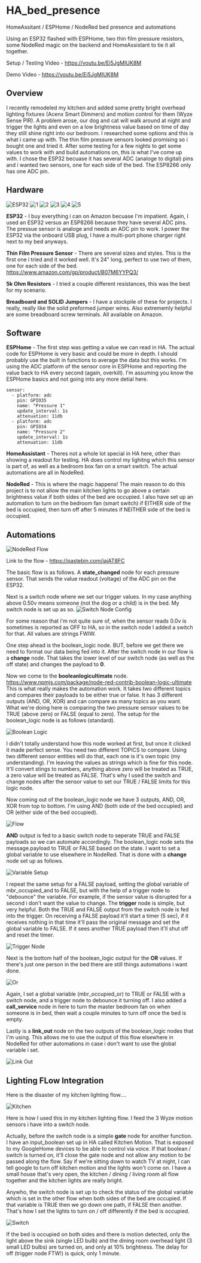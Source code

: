 # HA_bed_presence
HomeAssitant / ESPHome / NodeRed bed presence and automations


Using an ESP32 flashed with ESPHome, two thin film pressure resistors, some NodeRed magic on the backend and HomeAssistant to tie it all together.

Setup / Testing Video - https://youtu.be/Ei5JgMIUK8M

Demo Video - https://youtu.be/Ei5JgMIUK8M

## Overview

I recently remodeled my kitchen and added some pretty bright overhead lighting fixtures (Acenx Smart Dimmers) and motion control for them (Wyze Sense PIR).  A problem arose, our dog and cat will walk around at night and trigger the lights and even on a low brightness value based on time of day they still shine right into our bedroom.  I researched some options and this is what i came up with.  The thin film pressure sensors looked promising so i bought one and tried it.  After some testing for a few nights to get some values to work with and build automations on, this is what I've come up with.  I chose the ESP32 becuase it has several ADC (analoge to digital) pins and i wanted two sensors, one for each side of the bed.  The ESP8266 only has one ADC pin.

## Hardware

![ESP32](https://i.imgur.com/THQlqsE.png)
![1](https://i.imgur.com/uJFyjkN.png)
![2](https://i.imgur.com/FmgNfqn.png)
![3](https://i.imgur.com/w2Rp4wr.png)
![4](https://i.imgur.com/GXp5IBR.png)
![5](https://i.imgur.com/ohzYRhy.png)

**ESP32** - I buy everything i can on Amazon becuase I'm impatient.  Again, I used an ESP32 versus an ESP8266 because they have several ADC pins.  The pressue sensor is analoge and needs an ADC pin to work.  I power the ESP32 via the onboard USB plug, I have a multi-port phone charger right next to my bed anyways.

**Thin Film Pressure Sensor** - There are several sizes and styles.  This is the first one i tried and it worked well.  It's 24" long, perfect to use two of them, one for each side of the bed.  https://www.amazon.com/gp/product/B07M6YYPQ3/ 

**5k Ohm Resistors** - I tried a couple different resistances, this was the best for my scenario.

**Breadboard and SOLID Jumpers** - I have a stockpile of these for projects.  I really, really like the solid preformed jumper wires.  Also extrememly helpful are some breadboard screw terminals.  All available on Amazon.

## Software

**ESPHome** - The first step was getting a value we can read in HA.  The actual code for ESPHome is very basic and could be more in depth.  I should probably use the built in functions to average the data but this works.  I'm using the ADC platform of the sensor core in ESPHome and reporting the value back to HA every second (again, overkill).  I'm assuming you know the ESPHome basics and not going into any more detial here.

````
sensor:
  - platform: adc
    pin: GPIO35
    name: "Pressure 1"
    update_interval: 1s
    attenuation: 11db
  - platform: adc  
    pin: GPIO34
    name: "Pressure 2"
    update_interval: 1s
    attenuation: 11db
````

**HomeAssistant** - Theres not a whole lot special in HA here, other than showing a readout for testing.  HA does control my lighitng which this sensor is part of, as well as a bedroom box fan on a smart switch.  The actual automations are all in NodeRed.

**NodeRed** - This is where the magic happens!  The main reason to do this project is to not allow the main kitchen lights to go above a certain brightness value if both sides of the bed are occupied.  I also have set up an automation to turn on the bedroom fan (smart switch) if EITHER side of the bed is occupied, then turn off after 5 minutes if NEITHER side of the bed is occupied.

## Automations

![NodeRed Flow](https://i.imgur.com/3ZXEO0q.png)

Link to the flow - https://pastebin.com/iajAT8FC

The basic flow is as follows.  A **state_changed** node for each pressure sensor.  That sends the value readout (voltage) of the ADC pin on the ESP32.  

Next is a switch node where we set our trigger values.  In my case anything above 0.50v means someone (not the dog or a child) is in the bed.  My switch node is set up as so. ![Switch Node Config](https://i.imgur.com/zDX1Oz3.png)

For some reason that i'm not quite sure of, when the sensor reads 0.0v is sometimes is reported as OFF to HA, so in the switch node I added a switch for that.  All values are strings FWIW.

One step ahead is the boolean_logic node.  BUT, before we get there we need to format our data being fed into it.  After the switch node in our flow is a **change** node.  That takes the lower level of our switch node (as well as the off state) and changes the payload to **0**.

Now we come to the **booleanlogicultimate** node.  https://www.npmjs.com/package/node-red-contrib-boolean-logic-ultimate  This is what really makes the automation work.  It takes two different topics and compares their payloads to be either true or false.  It has 3 different outputs (AND, OR, XOR) and can compare as many topics as you want.  What we're doing here is comparing the two pressure sensor values to be TRUE (above zero) or FALSE (equal to zero).  The setup for the boolean_logic node is as follows (standard).

![Boolean Logic](https://i.imgur.com/fEXIX4R.png)

I didn't totally understand how this node worked at first, but once it clicked it made perfect sense.  You need two different TOPICS to compare.  Using two different sensor entities will do that, each one is it's own topic (my understanding).  I'm leaving the values as strings which is fine for this node.  It'll convert stings to numbers, anything above zero will be treated as TRUE, a zero value will be treated as FALSE.  That's why I used the switch and change nodes after the sensor value to set our TRUE / FALSE limits for this logic node.

Now coming out of the boolean_logic node we have 3 outputs, AND, OR, XOR from top to bottom.  I'm using AND (both side of the bed occupied) and OR (either side of the bed occupied).

![Flow](https://i.imgur.com/X3AZcCk.png)

**AND** output is fed to a basic switch node to seperate TRUE and FALSE payloads so we can automate accordingly.  The boolean_logic node sets the message.payload to TRUE or FALSE based on the state.  I want to set a global variable to use elsewhere in NodeRed.  That is done with a **change** node set up as follows.

![Variable Setup](https://i.imgur.com/Um6YjFL.png)

I repeat the same setup for a FALSE payload, setting the global variable of mbr_occupied_and to FALSE, but with the help of a trigger node to "debounce" the variable.  For example, if the sensor value is disrupted for a second i don't want the value to change.  The **trigger** node is simple, but very helpful.  Both the TRUE and FALSE output from the switch node is fed into the trigger.  On receiving a FALSE payload it'll start a timer (5 sec), if it receives nothing in that time it'll pass the original message and set the global variable to FALSE.  If it sees another TRUE payload then it'll shut off and reset the timer.

![Trigger Node](https://i.imgur.com/8F5htNI.png)

Next is the bottom half of the boolean_logic output for the **OR** values.  If there's just one person in the bed there are still things automations i want done.

![Or](https://i.imgur.com/CHpuQI8.png)

Again, I set a global variable (mbr_occupied_or) to TRUE or FALSE with a switch node, and a trigger node to debounce it turning off.  I also added a **call_service** node in here to turn the master bedroom fan on when someone is in bed, then wait a couple minutes to turn off once the bed is empty.

Lastly is a **link_out** node on the two outputs of the boolean_logic nodes that I'm using.  This allows me to use the output of this flow elsewhere in NodeRed for other automations in case i don't want to use the global variable i set.

![Link Out](https://i.imgur.com/ttGqf7m.png)


## Lighting FLow Integration

Here is the disaster of my kitchen lighting flow....

![Kitchen](https://i.imgur.com/JjEb8Xq.png)

Here is how I used this in my kitchen lighting flow.  I feed the 3 Wyze motion sensors i have into a switch node.  

Actually, before the switch node is a simple **gate** node for another function.  I have an input_boolean set up in HA called Kitchen Motion.  That is exposed to my GoogleHome devices to be able to control via voice.  If that boolean / switch is turned on, it'll close the gate node and not allow any motion to be passed along the flow.  Say if we're sitting down to watch TV at night, I can tell google to turn off kitchen motion and the lights won't come on.  I have a small house that's very open, the kitchen / dining / living room all flow together and the kitchen lights are really bright.  

Anywho, the switch node is set up to check the status of the global variable which is set in the other flow when both sides of the bed are occupied.  If that variable is TRUE then we go down one path, if FALSE then another.  That's how I set the lights to turn on / off differently if the bed is occupied.

![Switch](https://i.imgur.com/BtbPD8i.png)

If the bed is occupied on both sides and there is motion detected, only the light above the sink (single LED bulb) and the dining room overhead light (3 small LED bulbs) are turned on, and only at 10% brightness.  The delay for off (trigger node FTW!) is quick, only 1 minute.


